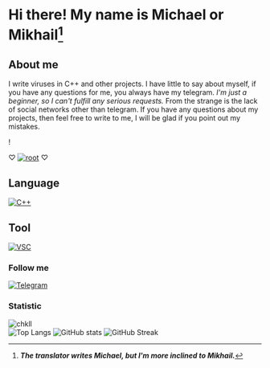 # Hi there! My name is Michael or Mikhail[^1]

## About me
I write viruses in C++ and other projects. I have little to say about myself, if you have any questions for me, you always have my telegram.
_I'm just a beginner, so I can't fulfill any serious requests._
From the strange is the lack of social networks other than telegram.
If you have any questions about my projects, then feel free to write to me, I will be glad if you point out my mistakes.

!

♡ [![root](https://img.shields.io/badge/-ROOT-090900)](https://en.m.wikipedia.org/wiki/Superuser) ♡

## Language
[![C++](https://img.shields.io/badge/-C++-090900?style=for-the-badge&logo=cplusplus&logoColor=6666FF)](https://en.m.wikipedia.org/wiki/C%2B%2B)

## Tool
[![VSC](https://img.shields.io/badge/-VSC-090900?style=for-the-badge&logo=visualstudio&logoColor=6655FF)](https://code.visualstudio.com)

### Follow me
[![Telegram](https://img.shields.io/badge/Telegram-000000.svg?style=for-the-badge&logo=Telegram&color=blue)](http://t.me/nestesh)
### Statistic
<img src="https://komarev.com/ghpvc/?username=chkll&style=flat-square" alt="chkll" /><br>
![Top Langs](https://github-readme-stats.vercel.app/api/top-langs/?username=chkll&layout=compact&theme=tokyonight)
![GitHub stats](https://github-readme-stats.vercel.app/api?username=chkll&count_private=true&show_icons=true&theme=tokyonight)
![GitHub Streak](https://streak-stats.demolab.com/?user=chkll&theme=tokyonight)
[^1]: ___The translator writes Michael, but I'm more inclined to Mikhail.___
